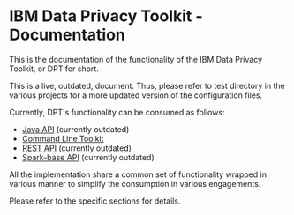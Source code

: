 # IBM Data Privacy Toolkit - Documentation

This is the documentation of the functionality of the IBM Data Privacy Toolkit, or DPT for short.

This is a live, outdated, document. Thus, please refer to test directory in the various projects for a more updated version of the configuration files.

Currently, DPT's functionality can be consumed as follows:

* [Java API](api) (currently outdated)
* [Command Line Toolkit](toolkit)
* [REST API](prima-service) (currently outdated)
* [Spark-base API](spark) (currently outdated)

All the implementation share a common set of functionality wrapped in various manner to simplify the consumption in various engagements.

Please refer to the specific sections for details.

